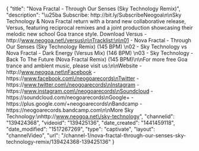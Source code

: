 {
    "title": "Nova Fractal - Through Our Senses (Sky Technology Remix)",
    "description": "\u25ba Subscribe: http:\/\/bit.ly\/SubscribeNeogoa\n\nSky Technology & Nova Fractal return with a brand new collaborative release, Versus, featuring reciprocal remixes and a joint production showcasing their melodic new school Goa trance style. Download Versus - http:\/\/www.neogoa.net\/versus\n\nTracklist:\n\n01 - Nova Fractal - Through Our Senses (Sky Technology Remix) (145 BPM) \n02 - Sky Technology vs Nova Fractal - Dark Energy (Versus Mix) (146 BPM) \n03 - Sky Technology - Back To The Future (Nova Fractal Remix) (145 BPM)\n\nFor more free Goa trance and ambient music, please visit us:\n\nWebsite - http:\/\/www.neogoa.net\nFacebook - https:\/\/www.facebook.com\/neogoarecords\nTwitter - https:\/\/www.twitter.com\/neogoarecords\nInstagram - https:\/\/www.instagram.com\/neogoarecords\nSoundcloud - https:\/\/soundcloud.com\/neogoarecords\nGoogle+ - https:\/\/plus.google.com\/+neogoarecords\nBandcamp - https:\/\/neogoarecords.bandcamp.com\n\nMore Sky Technology:\nhttp:\/\/www.neogoa.net\/sky-technology",
    "channelid": "139424368",
    "videoid": "139425136",
    "date_created": "1441459118",
    "date_modified": "1517267269",
    "type": "captivate",
    "layout": "channelVideo",
    "url": "\/channel-1\/nova-fractal-through-our-senses-sky-technology-remix\/139424368-139425136"
}